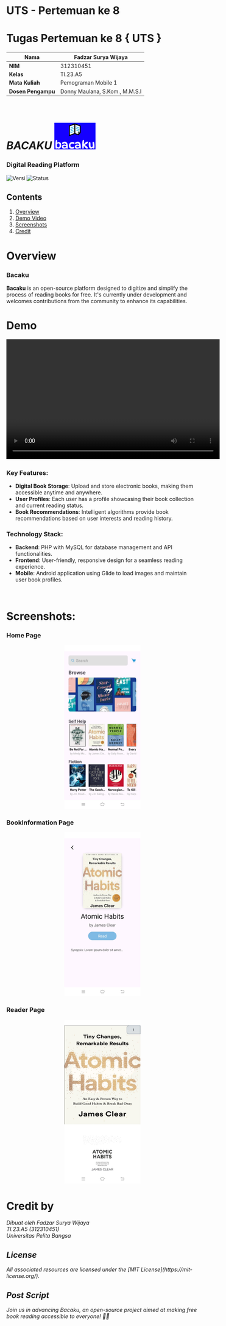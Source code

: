 # UTS - Pertemuan ke 8
# Tugas Pertemuan ke 8 { UTS }

| **Nama**                    | Fadzar Surya Wijaya             |
|----------------------------|--------------------------------|
| **NIM**                    | 312310451                      |
| **Kelas**                  | TI.23.A5                       |
| **Mata Kuliah**            | Pemograman Mobile 1            |
| **Dosen Pengampu**         | Donny Maulana, S.Kom., M.M.S.I |
<br>

# ***BACAKU*** <img src="img/logobacaku-white.png" height="70" alt="Logo">
### Digital Reading Platform

![Versi](https://img.shields.io/badge/versi-1.0.0-blue.svg)
![Status](https://img.shields.io/badge/status-pengembangan-yellow.svg)

## Contents
1. [Overview](#overview)
2. [Demo Video](#demo)
3. [Screenshots](#screenshots)
4. [Credit](#credit)

# Overview
### Bacaku
**Bacaku** is an open-source platform designed to digitize and simplify the process of reading books for free. It's currently under development and welcomes contributions from the community to enhance its capabilities.

# Demo
<div align="center">
  <video width="560" height="315" controls>
    <source src="img/DemoBacaku.mp4" type="video/mp4">
    Your browser does not support the video tag.
  </video>
</div>

### Key Features:
- **Digital Book Storage**: Upload and store electronic books, making them accessible anytime and anywhere.
- **User Profiles**: Each user has a profile showcasing their book collection and current reading status.
- **Book Recommendations**: Intelligent algorithms provide book recommendations based on user interests and reading history.

### Technology Stack:
- **Backend**: PHP with MySQL for database management and API functionalities.
- **Frontend**: User-friendly, responsive design for a seamless reading experience.
- **Mobile**: Android application using Glide to load images and maintain user book profiles.
</br>


# Screenshots:
### Home Page
<div align="center">
  <img src="img/img1.jpg" alt="alttext" width="200" />
</div>

### BookInformation Page
<div align="center">
  <img src="img/img2.jpg" alt="alttext" width="200" />
</div>

### Reader Page
<div align="center">
  <img src="img/img3.jpg" alt="alttext" width="200" />
</div>


# Credit by

<i>Dibuat oleh Fadzar Surya Wijaya<i><br>
<i>TI.23.A5 (312310451)<i><br>
<i>Universitas Pelita Bangsa<i>

## License
<p font face="Times New Roman">All associated resources are licensed under the [MIT License](https://mit-license.org/).</p>

## Post Script
Join us in advancing Bacaku, an open-source project aimed at making free book reading accessible to everyone! 🚀😊

